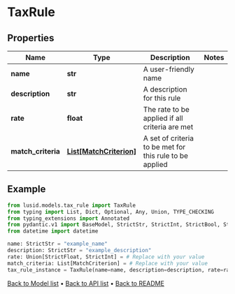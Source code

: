# TaxRule

## Properties
Name | Type | Description | Notes
------------ | ------------- | ------------- | -------------
**name** | **str** | A user-friendly name | 
**description** | **str** | A description for this rule | 
**rate** | **float** | The rate to be applied if all criteria are met | 
**match_criteria** | [**List[MatchCriterion]**](MatchCriterion.md) | A set of criteria to be met for this rule to be applied | 
## Example

```python
from lusid.models.tax_rule import TaxRule
from typing import List, Dict, Optional, Any, Union, TYPE_CHECKING
from typing_extensions import Annotated
from pydantic.v1 import BaseModel, StrictStr, StrictInt, StrictBool, StrictFloat, StrictBytes, Field, validator, ValidationError, conlist, constr
from datetime import datetime

name: StrictStr = "example_name"
description: StrictStr = "example_description"
rate: Union[StrictFloat, StrictInt] = # Replace with your value
match_criteria: List[MatchCriterion] = # Replace with your value
tax_rule_instance = TaxRule(name=name, description=description, rate=rate, match_criteria=match_criteria)

```

[Back to Model list](../README.md#documentation-for-models) &#8226; [Back to API list](../README.md#documentation-for-api-endpoints) &#8226; [Back to README](../README.md)

